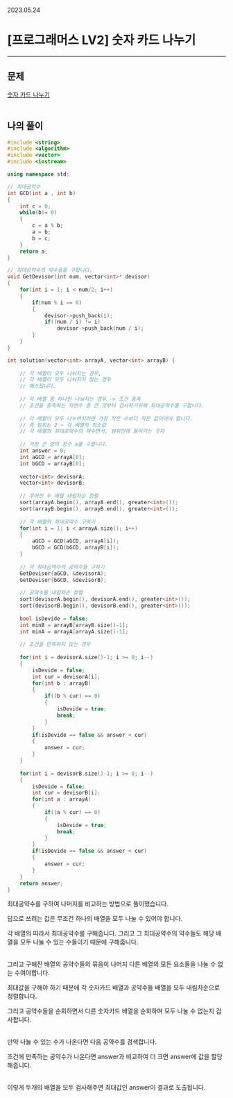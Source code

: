 2023.05.24

# __[프로그래머스 LV2] 숫자 카드 나누기__

----

## __문제__

[숫자 카드 나누기](https://school.programmers.co.kr/learn/courses/30/lessons/135807)<br><Br>


## __나의 풀이__
```c++
#include <string>
#include <algorithm>
#include <vector>
#include <iostream>

using namespace std;

// 최대공약수
int GCD(int a , int b)
{
    int c = 0;
    while(b!= 0)
    {
        c = a % b;
        a = b;
        b = c;
    }
    return a;
}

// 최대공약수의 약수들을 구합니다.
void GetDevisor(int num, vector<int>* devisor)
{
    for(int i = 1; i < num/2; i++)
    {
        if(num % i == 0)
        {
            devisor->push_back(i);
            if((num / i) != i)
                devisor->push_back(num / i);
        }
    }
}

int solution(vector<int> arrayA, vector<int> arrayB) {
    
    // 각 배열이 모두 나눠지는 경우,
    // 각 배열이 모두 나눠지지 않는 경우
    // 패스됩니다.
    
    // 각 배열 중 하나만 나눠지는 경우 -> 조건 충족
    // 조건을 충족하는 자연수 중 큰 것부터 검사하기위해 최대공약수를 구합니다.
    
    // 각 배열이 모두 나누어지려면 가장 작은 수보다 작은 값이어야 합니다.
    // 즉 범위는 2 ~ 각 배열의 최소값
    // 각 배열의 최대공약수의 약수면서, 범위안에 들어가는 숫자
    
    // 가장 큰 양의 정수 a를 구합니다.
    int answer = 0;
    int aGCD = arrayA[0];
    int bGCD = arrayB[0];
    
    vector<int> devisorA;
    vector<int> devisorB;
    
    // 주어진 두 배열 내림차순 정렬
    sort(arrayA.begin(), arrayA.end(), greater<int>());
    sort(arrayB.begin(), arrayB.end(), greater<int>());
    
    // 각 배열의 최대공약수 구하기
    for(int i = 1; i < arrayA.size(); i++)
    {
        aGCD = GCD(aGCD, arrayA[i]);
        bGCD = GCD(bGCD, arrayB[i]);
    }
    
    // 각 최대공약수의 공약수들 구하기
    GetDevisor(aGCD, &devisorA);
    GetDevisor(bGCD, &devisorB);
    
    // 공약수들 내림차순 정렬
    sort(devisorA.begin(), devisorA.end(), greater<int>());
    sort(devisorB.begin(), devisorB.end(), greater<int>());
    
    bool isDevide = false;
    int minB = arrayB[arrayB.size()-1];
    int minA = arrayA[arrayA.size()-1];
    
    // 조건을 만족하지 않는 경우
    
    for(int i = devisorA.size()-1; i >= 0; i--)
    {
        isDevide = false;
        int cur = devisorA[i];
        for(int b : arrayB)
        {
            if((b % cur) == 0)
            {
                isDevide = true;
                break;
            }
        }
        if(isDevide == false && answer < cur)
        {
            answer = cur;
        }
    }
    
    for(int i = devisorB.size()-1; i >= 0; i--)
    {
        isDevide = false;
        int cur = devisorB[i];
        for(int a : arrayA)
        {
            if((a % cur) == 0)
            {
                isDevide = true;
                break;
            }
        }
        if(isDevide == false && answer < cur)
        {
            answer = cur;
        }
    }
    return answer;
}
```

최대공약수를 구하여 나머지를 비교하는 방법으로 풀이했습니다.

답으로 쓰려는 값은 무조건 하나의 배열을 모두 나눌 수 있어야 합니다.

각 배열의 따라서 최대공약수를 구해줍니다. 그리고 그 최대공약수의 약수들도 해당 배열을 모두 나눌 수 있는 수들이기 때문에 구해줍니다.<br><Br>

그리고 구해진 배열의 공약수들의 묶음이 나머지 다른 배열의 모든 요소들을 나눌 수 없는 수여야합니다.

최대값을 구해야 하기 때문에 각 숫자카드 배열과 공약수들 배열을 모두 내림차순으로 정렬합니다.

그리고 공약수들을 순회하면서 다른 숫자카드 배열을 순회하며 모두 나눌 수 없는지 검사합니다.<br><BR>

만약 나눌 수 있는 수가 나온다면 다음 공약수를 검색합니다.

조건에 만족하는 공약수가 나온다면 answer과 비교하여 더 크면 answer에 값을 할당해줍니다.<br><Br>

이렇게 두개의 배열을 모두 검사해주면 최대값인 answer이 결과로 도출됩니다.




